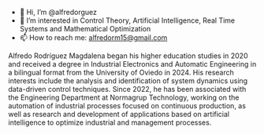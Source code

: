 - 👋 Hi, I’m @alfredorguez
- 👀 I’m interested in Control Theory, Artificial Intelligence, Real Time Systems and Mathematical Optimization
- 📫 How to reach me: alfredorm15@gmail.com

Alfredo Rodríguez Magdalena began his higher education studies in 2020 and received a degree in Industrial Electronics and Automatic Engineering in a bilingual format from the University of Oviedo in 2024.
His research interests include the analysis and identification of system dynamics using data-driven control techniques.
Since 2022, he has been associated with the Engineering Department at Normagrup Technology, working on the automation of industrial processes focused on continuous production,
as well as research and development of applications based on artificial intelligence to optimize industrial and management processes.
